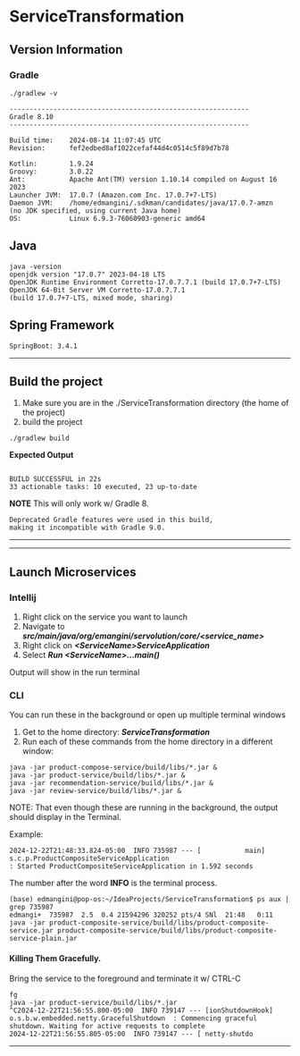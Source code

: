# ServiceTransformation

## Version Information

### Gradle

```text
./gradlew -v

------------------------------------------------------------
Gradle 8.10
------------------------------------------------------------

Build time:    2024-08-14 11:07:45 UTC
Revision:      fef2edbed8af1022cefaf44d4c0514c5f89d7b78

Kotlin:        1.9.24
Groovy:        3.0.22
Ant:           Apache Ant(TM) version 1.10.14 compiled on August 16 2023
Launcher JVM:  17.0.7 (Amazon.com Inc. 17.0.7+7-LTS)
Daemon JVM:    /home/edmangini/.sdkman/candidates/java/17.0.7-amzn 
(no JDK specified, using current Java home)
OS:            Linux 6.9.3-76060903-generic amd64
```

## Java

```text
java -version
openjdk version "17.0.7" 2023-04-18 LTS
OpenJDK Runtime Environment Corretto-17.0.7.7.1 (build 17.0.7+7-LTS)
OpenJDK 64-Bit Server VM Corretto-17.0.7.7.1 
(build 17.0.7+7-LTS, mixed mode, sharing)
```

## Spring Framework
```text
SpringBoot: 3.4.1
```

---

## Build the project

1. Make sure you are in the ./ServiceTransformation directory (the home of the project)
2. build the project
```text
./gradlew build
```

**Expected Output**
```text

BUILD SUCCESSFUL in 22s
33 actionable tasks: 10 executed, 23 up-to-date
```

**NOTE**
This will only work w/ Gradle 8. 
```text
Deprecated Gradle features were used in this build, 
making it incompatible with Gradle 9.0.
```
---

---

## Launch Microservices

### Intellij 

1. Right click on the service you want to launch
2. Navigate to **_src/main/java/org/emangini/servolution/core/\<service_name\>_**
3. Right click on **_\<ServiceName\>ServiceApplication_**
4. Select **_Run \<ServiceName\>...main()_** 

Output will show in the run terminal

### CLI

You can run these in the background or open up multiple terminal windows

1. Get to the home directory: **_ServiceTransformation_**
2. Run each of these commands from the home directory in a different window:

```text
java -jar product-compose-service/build/libs/*.jar &
java -jar product-service/build/libs/*.jar &
java -jar recommendation-service/build/libs/*.jar &
java -jar review-service/build/libs/*.jar &
```
NOTE: That even though these are running in the background, the output should display in the Terminal. 

Example: 
```text
2024-12-22T21:48:33.824-05:00  INFO 735987 --- [           main] s.c.p.ProductCompositeServiceApplication 
: Started ProductCompositeServiceApplication in 1.592 seconds
```
The number after the word **INFO** is the terminal process. 

```shell
(base) edmangini@pop-os:~/IdeaProjects/ServiceTransformation$ ps aux | grep 735987
edmangi+  735987  2.5  0.4 21594296 320252 pts/4 SNl  21:48   0:11 java -jar product-composite-service/build/libs/product-composite-service.jar product-composite-service/build/libs/product-composite-service-plain.jar
```

#### Killing Them Gracefully. 

Bring the service to the foreground and terminate it w/ CTRL-C
```shell
fg
java -jar product-service/build/libs/*.jar
^C2024-12-22T21:56:55.800-05:00  INFO 739147 --- [ionShutdownHook] o.s.b.w.embedded.netty.GracefulShutdown  : Commencing graceful shutdown. Waiting for active requests to complete
2024-12-22T21:56:55.805-05:00  INFO 739147 --- [ netty-shutdo
```

---

